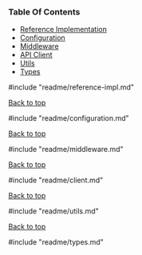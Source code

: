 ### Table Of Contents

- [Reference Implementation](#reference-implementation)
- [Configuration](#configuration)
- [Middleware](#expressjs-middleware)
- [API Client](#api-client)
- [Utils](#common-utility-functions)
- [Types](#types)

#include "readme/reference-impl.md"

[Back to top](#table-of-contents)

#include "readme/configuration.md"

[Back to top](#table-of-contents)

#include "readme/middleware.md"

[Back to top](#table-of-contents)

#include "readme/client.md"

[Back to top](#table-of-contents)

#include "readme/utils.md"

[Back to top](#table-of-contents)

#include "readme/types.md"
